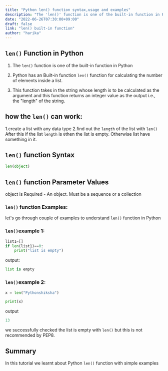 ```yaml
---
title: "Python len() function syntax,usage and examples"
description: "The 'len()' function is one of the built-in function in Python"
date: "2022-06-26T07:30:00+09:00"
draft: false
link: "len() built-in function"
author: "harika"
---
```


## `len()` Function in Python

1. The `len()` function is one of the built-in function in Python
2. Python has an Built-in function `len()` function for calculating the number of elements inside a list.

3. This function takes in the string whose length is to be calculated as the argument and this function returns an integer value as the output i.e., the "length" of the string.

## how the `len()` can work:

1.create a list with any data type
2.find out the `length` of the list with `len()`
 After this if the list `length`  is `0`then the list is empty.
Otherwise list have something in it.

## `len()` function Syntax

```Python
len(object)
```
## `len()` function Parameter Values

object is Required - An object. 
Must be a sequence or a collection

### `len()` function Examples:

let's go through couple of examples to understand `len()` function in Python

### `len()`example 1:
```Python
list1=[]
if len(list1)==0:
    print("list is empty")
```
output:

```Python
list is empty
```
### `len()`example 2:
```Python
x = len("Pythonshiksha")

print(x)
```
output
```Python
13
```
we successfully checked the list is empty with `len()` but this is not recommended by PEP8.

## Summary
In this tutorial we learnt about Python `len()` function with simple examples